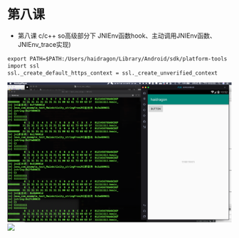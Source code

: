 #  第八课
* 第八课 c/c++ so高级部分下 JNIEnv函数hook、主动调用JNIEnv函数、JNIEnv_trace实现)
```
export PATH=$PATH:/Users/haidragon/Library/Android/sdk/platform-tools 
import ssl
ssl._create_default_https_context = ssl._create_unverified_context
```
![](./images/1.png)
![](./images/2.png)


